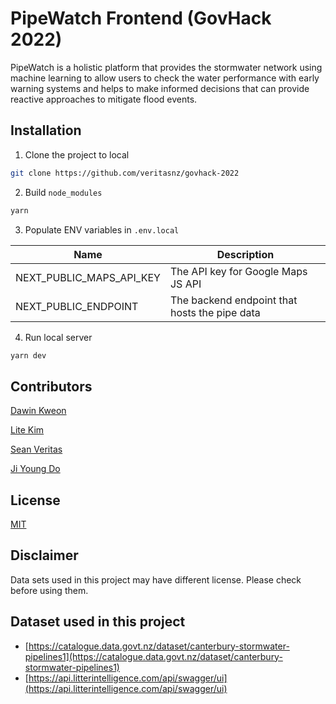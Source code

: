 # PipeWatch Frontend (GovHack 2022)

PipeWatch is a holistic platform that provides the stormwater network using machine learning to allow users to check the water performance with early warning systems and helps to make informed decisions that can provide reactive approaches to mitigate flood events.

## Installation

1. Clone the project to local

```bash
git clone https://github.com/veritasnz/govhack-2022
```

2. Build `node_modules`

```bash
yarn
```

3. Populate ENV variables in `.env.local`

| Name                     | Description                                   |
| ------------------------ | --------------------------------------------- |
| NEXT_PUBLIC_MAPS_API_KEY | The API key for Google Maps JS API            |
| NEXT_PUBLIC_ENDPOINT     | The backend endpoint that hosts the pipe data |

4. Run local server

```bash
yarn dev
```

## Contributors

[Dawin Kweon](https://github.com/dawinkweon)

[Lite Kim](https://github.com/94lite)

[Sean Veritas](https://github.com/veritasnz)

[Ji Young Do](https://github.com/dojiyoung)

## License

[MIT](https://choosealicense.com/licenses/mit/)

## Disclaimer

Data sets used in this project may have different license. Please check before using them.

## Dataset used in this project

- [https://catalogue.data.govt.nz/dataset/canterbury-stormwater-pipelines1](https://catalogue.data.govt.nz/dataset/canterbury-stormwater-pipelines1)
- [https://api.litterintelligence.com/api/swagger/ui](https://api.litterintelligence.com/api/swagger/ui)
